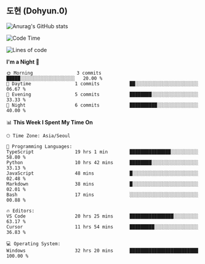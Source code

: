 ## 도현 (Dohyun.0)
![Anurag's GitHub stats](https://github-readme-stats.vercel.app/api?username=dohyun-0&theme=dark&show_icons=true)
<!--START_SECTION:waka-->
![Code Time](http://img.shields.io/badge/Code%20Time-27%20hrs%2039%20mins-blue)

![Lines of code](https://img.shields.io/badge/From%20Hello%20World%20I%27ve%20Written-6.3%20thousand%20lines%20of%20code-blue)

**I'm a Night 🦉** 

```text
🌞 Morning                3 commits           █████░░░░░░░░░░░░░░░░░░░░   20.00 % 
🌆 Daytime                1 commits           ██░░░░░░░░░░░░░░░░░░░░░░░   06.67 % 
🌃 Evening                5 commits           ████████░░░░░░░░░░░░░░░░░   33.33 % 
🌙 Night                  6 commits           ██████████░░░░░░░░░░░░░░░   40.00 % 
```


📊 **This Week I Spent My Time On** 

```text
🕑︎ Time Zone: Asia/Seoul

💬 Programming Languages: 
TypeScript               19 hrs 1 min        ███████████████░░░░░░░░░░   58.80 % 
Python                   10 hrs 42 mins      ████████░░░░░░░░░░░░░░░░░   33.13 % 
JavaScript               48 mins             █░░░░░░░░░░░░░░░░░░░░░░░░   02.48 % 
Markdown                 38 mins             █░░░░░░░░░░░░░░░░░░░░░░░░   02.01 % 
Bash                     17 mins             ░░░░░░░░░░░░░░░░░░░░░░░░░   00.88 % 

🔥 Editors: 
VS Code                  20 hrs 25 mins      ████████████████░░░░░░░░░   63.17 % 
Cursor                   11 hrs 54 mins      █████████░░░░░░░░░░░░░░░░   36.83 % 

💻 Operating System: 
Windows                  32 hrs 20 mins      █████████████████████████   100.00 % 
```


<!--END_SECTION:waka-->
